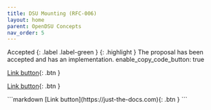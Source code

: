 ```yaml
---
title: DSU Mounting (RFC-006)
layout: home
parent: OpenDSU Concepts
nav_order: 5
---
```


Accepted 
{: .label .label-green } 
{: .highlight }
The proposal has been accepted and has an implementation.
enable_copy_code_button: true



[Link button](https://just-the-docs.com){: .btn }

<div class="code-example" markdown="1">

[Link button](https://just-the-docs.com){: .btn }

</div>
```markdown
[Link button](https://just-the-docs.com){: .btn }
```
